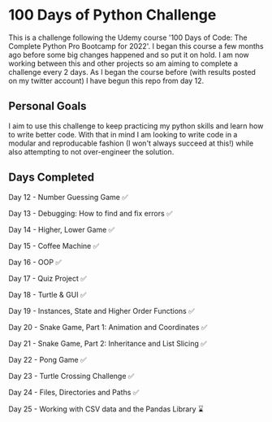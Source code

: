 # 100 Days of Python Challenge

This is a challenge following the Udemy course '100 Days of Code: The Complete Python Pro Bootcamp for 2022'. I began this course a few months ago before some big changes happened and so put it on hold. I am now working between this and other projects so am aiming to complete a challenge every 2 days. As I began the course before (with results posted on my twitter account) I have begun this repo from day 12.

## Personal Goals
I aim to use this challenge to keep practicing my python skills and learn how to write better code. With that in mind I am looking to write code in a modular and reproducable fashion (I won't always succeed at this!) while also attempting to not over-engineer the solution.

## Days Completed

 Day 12 - Number Guessing Game ✅ 
 
 Day 13 - Debugging: How to find and fix errors ✅
 
 Day 14 - Higher, Lower Game ✅
 
 Day 15 - Coffee Machine ✅
 
 Day 16 - OOP ✅
 
 Day 17 - Quiz Project ✅
 
 Day 18 - Turtle & GUI ✅
 
 Day 19 - Instances, State and Higher Order Functions ✅ 
 
 Day 20 - Snake Game, Part 1: Animation and Coordinates ✅ 
 
 Day 21 - Snake Game, Part 2: Inheritance and List Slicing ✅ 
 
 Day 22 - Pong Game ✅ 
 
 Day 23 - Turtle Crossing Challenge ✅ 
 
 Day 24 - Files, Directories and Paths ✅ 
 
 Day 25 - Working with CSV data and the Pandas Library :hourglass:
